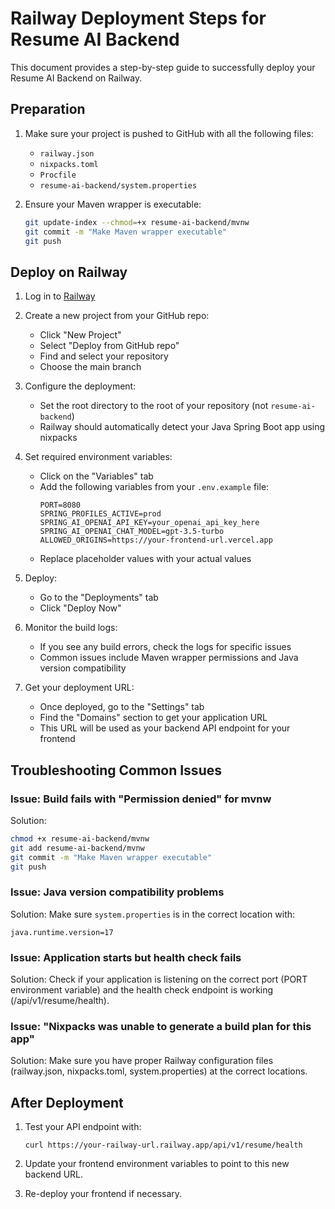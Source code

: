 # Railway Deployment Steps for Resume AI Backend

This document provides a step-by-step guide to successfully deploy your Resume AI Backend on Railway.

## Preparation

1. Make sure your project is pushed to GitHub with all the following files:

   - `railway.json`
   - `nixpacks.toml`
   - `Procfile`
   - `resume-ai-backend/system.properties`

2. Ensure your Maven wrapper is executable:
   ```bash
   git update-index --chmod=+x resume-ai-backend/mvnw
   git commit -m "Make Maven wrapper executable"
   git push
   ```

## Deploy on Railway

1. Log in to [Railway](https://railway.app/)

2. Create a new project from your GitHub repo:

   - Click "New Project"
   - Select "Deploy from GitHub repo"
   - Find and select your repository
   - Choose the main branch

3. Configure the deployment:

   - Set the root directory to the root of your repository (not `resume-ai-backend`)
   - Railway should automatically detect your Java Spring Boot app using nixpacks

4. Set required environment variables:

   - Click on the "Variables" tab
   - Add the following variables from your `.env.example` file:
     ```
     PORT=8080
     SPRING_PROFILES_ACTIVE=prod
     SPRING_AI_OPENAI_API_KEY=your_openai_api_key_here
     SPRING_AI_OPENAI_CHAT_MODEL=gpt-3.5-turbo
     ALLOWED_ORIGINS=https://your-frontend-url.vercel.app
     ```
   - Replace placeholder values with your actual values

5. Deploy:

   - Go to the "Deployments" tab
   - Click "Deploy Now"

6. Monitor the build logs:

   - If you see any build errors, check the logs for specific issues
   - Common issues include Maven wrapper permissions and Java version compatibility

7. Get your deployment URL:
   - Once deployed, go to the "Settings" tab
   - Find the "Domains" section to get your application URL
   - This URL will be used as your backend API endpoint for your frontend

## Troubleshooting Common Issues

### Issue: Build fails with "Permission denied" for mvnw

Solution:

```bash
chmod +x resume-ai-backend/mvnw
git add resume-ai-backend/mvnw
git commit -m "Make Maven wrapper executable"
git push
```

### Issue: Java version compatibility problems

Solution: Make sure `system.properties` is in the correct location with:

```
java.runtime.version=17
```

### Issue: Application starts but health check fails

Solution: Check if your application is listening on the correct port (PORT environment variable) and the health check endpoint is working (/api/v1/resume/health).

### Issue: "Nixpacks was unable to generate a build plan for this app"

Solution: Make sure you have proper Railway configuration files (railway.json, nixpacks.toml, system.properties) at the correct locations.

## After Deployment

1. Test your API endpoint with:

   ```
   curl https://your-railway-url.railway.app/api/v1/resume/health
   ```

2. Update your frontend environment variables to point to this new backend URL.

3. Re-deploy your frontend if necessary.
